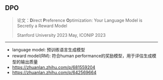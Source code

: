 ## DPO
> 论文：**D**irect **P**reference **O**ptimization: Your Language Model is Secretly a Reward Model  
>  
> Stanford University 2023 May, ICONIP 2023  



----------
- language model: 预训练语言生成模型
- reward model(RM): 符合human performance的奖励模型，用于评估生成模型的输出质量
- https://zhuanlan.zhihu.com/p/681559204  
- https://zhuanlan.zhihu.com/p/642569664